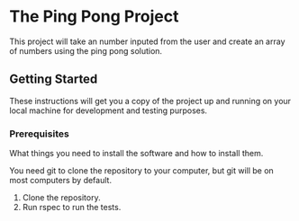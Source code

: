 # The Ping Pong Project

This project will take an number inputed from the user and create an array of numbers using the ping pong solution.

## Getting Started

These instructions will get you a copy of the project up and running on your local machine for development and testing purposes.

### Prerequisites

What things you need to install the software and how to install them.

You need git to clone the repository to your computer, but git will be on most computers by default.

1. Clone the repository.
2. Run rspec to run the tests.
